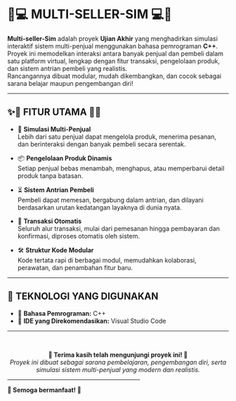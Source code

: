 # 🛒💻 MULTI-SELLER-SIM 💻🛒

**Multi-seller-Sim** adalah proyek **Ujian Akhir** yang menghadirkan simulasi interaktif sistem multi-penjual menggunakan bahasa pemrograman **C++**.  
Proyek ini memodelkan interaksi antara banyak penjual dan pembeli dalam satu platform virtual, lengkap dengan fitur transaksi, pengelolaan produk, dan sistem antrian pembeli yang realistis.  
Rancangannya dibuat modular, mudah dikembangkan, dan cocok sebagai sarana belajar maupun pengembangan diri!

---

## ✨🌟 FITUR UTAMA 🌟✨

- 🏪 **Simulasi Multi-Penjual**  
  Lebih dari satu penjual dapat mengelola produk, menerima pesanan, dan berinteraksi dengan banyak pembeli secara serentak.

- 📦 **Pengelolaan Produk Dinamis**  
  Setiap penjual bebas menambah, menghapus, atau memperbarui detail produk tanpa batasan.

- ⏳ **Sistem Antrian Pembeli**  
  Pembeli dapat memesan, bergabung dalam antrian, dan dilayani berdasarkan urutan kedatangan layaknya di dunia nyata.

- 🤖 **Transaksi Otomatis**  
  Seluruh alur transaksi, mulai dari pemesanan hingga pembayaran dan konfirmasi, diproses otomatis oleh sistem.

- 🛠️ **Struktur Kode Modular**  
  Kode tertata rapi di berbagai modul, memudahkan kolaborasi, perawatan, dan penambahan fitur baru.

---

## 💾 TEKNOLOGI YANG DIGUNAKAN

- 🔹 **Bahasa Pemrograman:** C++
- 🔹 **IDE yang Direkomendasikan:** Visual Studio Code

---

<br>

<p align="center">
  <b>🙏 Terima kasih telah mengunjungi proyek ini! 🙏</b><br>
  <em>Proyek ini dibuat sebagai sarana pembelajaran, pengembangan diri, serta simulasi sistem multi-penjual yang modern dan realistis.</em><br>
  <hr width="60%">
  <b>🌟 Semoga bermanfaat! 🌟</b>
</p>
